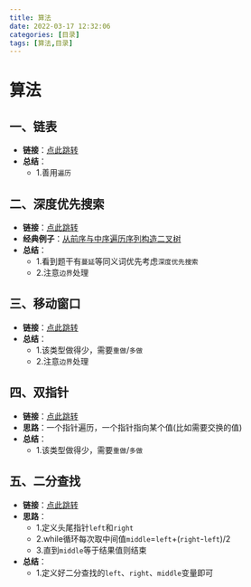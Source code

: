 ```yaml
---
title: 算法
date: 2022-03-17 12:32:06
categories: [目录]
tags: [算法,目录]
---
```


# 算法
## 一、链表
* **链接**：[点此跳转](../../../../../tags/链表/)
* **总结**：
    * 1.善用`遍历`

## 二、深度优先搜索
* **链接**：[点此跳转](../../../../../tags/深度优先搜索/)
* **经典例子**：[从前序与中序遍历序列构造二叉树](../../../../../2021/12/22/algorithm/从前序与中序遍历序列构造二叉树/)
* **总结**：
    * 1.看到题干有`蔓延`等同义词优先考虑`深度优先搜索`
    * 2.注意`边界`处理
    
## 三、移动窗口
* **链接**：[点此跳转](../../../../../tags/移动窗口/)
* **总结**：
    * 1.该类型做得少，需要`重做`/`多做`
    * 2.注意`边界`处理

## 四、双指针
* **链接**：[点此跳转](../../../../../tags/双指针/)
* **思路**：一个指针遍历，一个指针指向某个值(比如需要交换的值)
* **总结**：
    * 1.该类型做得少，需要`重做`/`多做`

## 五、二分查找
* **链接**：[点此跳转](../../../../../tags/二分查找/)
* **思路**：
    * 1.定义头尾指针`left`和`right`
    * 2.while循环每次取中间值`middle`=`left`+(`right`-`left`)/2
    * 3.直到`middle`等于结果值则结束
* **总结**： 
    * 1.定义好二分查找的`left`、`right`、`middle`变量即可
  


